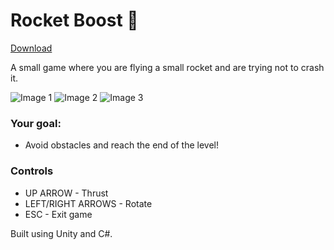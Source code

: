 # Rocket Boost 🚀

[Download](https://github.com/karlo445/Rocket-Boost/releases/tag/v1.0.0)

A small game where you are flying a small rocket and are trying not to crash it.

![Image 1](https://i.imgur.com/oHcuiIW.png)
![Image 2](https://i.imgur.com/m6guB6Q.png)
![Image 3](https://i.imgur.com/4Xeh22o.png)

### **Your goal**:

- Avoid obstacles and reach the end of the level!

### **Controls**

- UP ARROW - Thrust
- LEFT/RIGHT ARROWS - Rotate
- ESC - Exit game

Built using Unity and C#.
